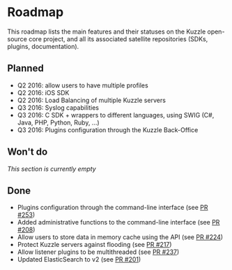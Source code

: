 # Roadmap

This roadmap lists the main features and their statuses on the Kuzzle open-source core project, and all its associated satellite repositories (SDKs, plugins, documentation).


## Planned

* Q2 2016: allow users to have multiple profiles
* Q2 2016: iOS SDK
* Q2 2016: Load Balancing of multiple Kuzzle servers
* Q3 2016: Syslog capabilities
* Q3 2016: C SDK + wrappers to different languages, using SWIG (C#, Java, PHP, Python, Ruby, ...)
* Q3 2016: Plugins configuration through the Kuzzle Back-Office


## Won't do

*This section is currently empty*

## Done

* Plugins configuration through the command-line interface (see [PR #253](https://github.com/kuzzleio/kuzzle/pull/253))
* Added administrative functions to the command-line interface (see [PR #208](https://github.com/kuzzleio/kuzzle/pull/208))
* Allow users to store data in memory cache using the API (see [PR #224](https://github.com/kuzzleio/kuzzle/pull/224))
* Protect Kuzzle servers against flooding (see [PR #217](https://github.com/kuzzleio/kuzzle/pull/217))
* Allow listener plugins to be multithreaded (see [PR #237](https://github.com/kuzzleio/kuzzle/pull/237))
* Updated ElasticSearch to v2 (see [PR #201](https://github.com/kuzzleio/kuzzle/pull/201))
